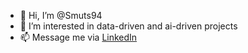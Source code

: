 - 👋 Hi, I’m @Smuts94
- 👀 I’m interested in data-driven and ai-driven projects
- 📫 Message me via [LinkedIn](https://www.linkedin.com/in/jan-joosten/)

<!---
Smuts94/Smuts94 is a ✨ special ✨ repository because its `README.md` (this file) appears on your GitHub profile.
You can click the Preview link to take a look at your changes.
--->
